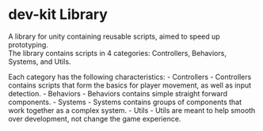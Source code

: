 # dev-kit Library
A library for unity containing reusable scripts, aimed to speed up prototyping.  
The library contains scripts in 4 categories: Controllers, Behaviors, Systems, and Utils.

Each category has the following characteristics:
    - Controllers
        - Controllers contains scripts that form the basics for player movement, as well as input detection.
    - Behaviors
        - Behaviors contains simple straight forward components.
    - Systems
        - Systems contains groups of components that work together as a complex system.
    - Utils
        - Utils are meant to help smooth over development, not change the game experience.